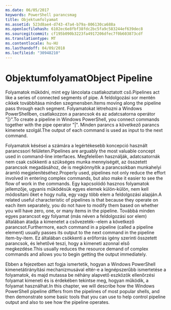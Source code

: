 ```yaml
---
ms.date: 06/05/2017
keywords: PowerShell parancsmag
title: Objektumfolyamat
ms.assetid: 523d8ae4-d743-47a4-b79a-806130ca688a
ms.openlocfilehash: 6102ec6e8fbf38fdc2bc5fa9c583244ef639dec8
ms.sourcegitcommit: cf195b090b3223fa4917206dfec7f0b603873cdf
ms.translationtype: MT
ms.contentlocale: hu-HU
ms.lasthandoff: 04/09/2018
ms.locfileid: "30948210"
---
```

# <a name="object-pipeline"></a><span data-ttu-id="ac711-103">Objektumfolyamat</span><span class="sxs-lookup"><span data-stu-id="ac711-103">Object Pipeline</span></span>
<span data-ttu-id="ac711-104">Folyamatok működni, mint egy láncolata csatlakoztatott cső.</span><span class="sxs-lookup"><span data-stu-id="ac711-104">Pipelines act like a series of connected segments of pipe.</span></span> <span data-ttu-id="ac711-105">A feldolgozási sor mentén cikkek továbbítása minden szegmensben.</span><span class="sxs-lookup"><span data-stu-id="ac711-105">Items moving along the pipeline pass through each segment.</span></span> <span data-ttu-id="ac711-106">Folyamatokat létrehozni a Windows PowerShellben, csatlakozzon a parancsok és az adatcsatorna operátor "|}".</span><span class="sxs-lookup"><span data-stu-id="ac711-106">To create a pipeline in Windows PowerShell, you connect commands together with the pipe operator "|".</span></span> <span data-ttu-id="ac711-107">Minden parancs a következő parancs kimenete szolgál.</span><span class="sxs-lookup"><span data-stu-id="ac711-107">The output of each command is used as input to the next command.</span></span>

<span data-ttu-id="ac711-108">Folyamatok késései a számára a legértékesebb koncepció használt parancssori felületen.</span><span class="sxs-lookup"><span data-stu-id="ac711-108">Pipelines are arguably the most valuable concept used in command-line interfaces.</span></span> <span data-ttu-id="ac711-109">Megfelelően használják, adatcsatornák nem csak csökkenti a szükséges munka mennyiségét, az összetett parancsok megadásához, de is megkönnyítik a parancsokban munkahelyi áramló megjelenítéséhez.</span><span class="sxs-lookup"><span data-stu-id="ac711-109">Properly used, pipelines not only reduce the effort involved in entering complex commands, but also make it easier to see the flow of work in the commands.</span></span> <span data-ttu-id="ac711-110">Egy kapcsolódó hasznos folyamatok jellemzője, ugyanis működésük egyes elemek külön-külön, nem kell módosítani őket e hogy nulla, egy vagy több elem a feldolgozási alapján.</span><span class="sxs-lookup"><span data-stu-id="ac711-110">A related useful characteristic of pipelines is that because they operate on each item separately, you do not have to modify them based on whether you will have zero, one, or many items in the pipeline.</span></span> <span data-ttu-id="ac711-111">Továbbá minden egyes parancsot egy folyamat (más néven a feldolgozási sor elem) általában átadja a kimenetet a csővezeték--elem a következő parancsot.</span><span class="sxs-lookup"><span data-stu-id="ac711-111">Furthermore, each command in a pipeline (called a pipeline element) usually passes its output to the next command in the pipeline item-by-item.</span></span> <span data-ttu-id="ac711-112">Ez általában csökkenti a erőforrás igény szerinti összetett parancsok, és lehetővé teszi, hogy a kimeneti azonnal első megkezdése.</span><span class="sxs-lookup"><span data-stu-id="ac711-112">This usually reduces the resource demand of complex commands and allows you to begin getting the output immediately.</span></span>

<span data-ttu-id="ac711-113">Ebben a fejezetben azt fogja ismertetik, hogyan a Windows PowerShell kimenetátirányítási mechanizmusával eltér-e a legnépszerűbb ismertetése a folyamatok, és majd mutassa be néhány alapvető eszközök ellenőrzési folyamat kimeneti és is érdekében tekintse meg, hogyan működik, a folyamat használhat.</span><span class="sxs-lookup"><span data-stu-id="ac711-113">In this chapter, we will describe how the Windows PowerShell pipeline differs from the pipelines of most popular shells, and then demonstrate some basic tools that you can use to help control pipeline output and also to see how the pipeline operates.</span></span>